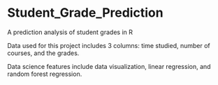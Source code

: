 # Student_Grade_Prediction
A prediction analysis of student grades in R

Data used for this project includes 3 columns: time studied, number of courses, and the grades. 

Data science features include data visualization, linear regression, and random forest regression.
